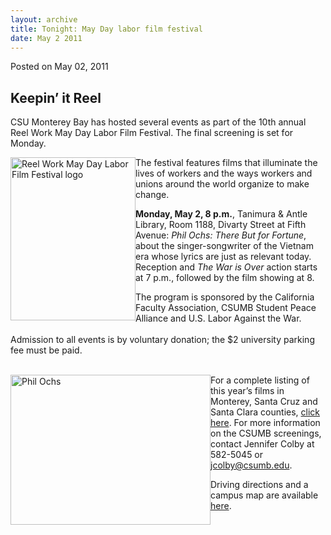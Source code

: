 ```yaml
---
layout: archive
title: Tonight: May Day labor film festival
date: May 2 2011
---
```





<span class="date">Posted on May 02, 2011    </span>
<h2>Keepin&#x2019; it Reel</h2>
<p>CSU Monterey Bay has hosted several events as part of the 10th
annual Reel Work May Day Labor Film Festival. The final screening
is set for Monday.</p>
<p><img alt="Reel Work May Day Labor Film Festival logo" src="http://news.csumb.edu/sites/default/files/65/attachments/news/images/rosiereel.jpg" style="float:left; width:200px; height:261px">The festival
features films that illuminate the lives of workers and the ways
workers and unions around the world organize to make
change.&#xA0;</img></p>
<p><strong>Monday, May 2, 8 p.m.</strong>, Tanimura &amp; Antle
Library, Room 1188, Divarty Street at Fifth Avenue: <em>Phil Ochs:
There But for Fortune</em>, about the singer-songwriter of the
Vietnam era whose lyrics are just as relevant today. Reception and
<em>The War is Over</em>&#xA0;action starts at 7 p.m., followed by
the film showing at 8.</p>
<p>The program is sponsored by the California Faculty Association,
CSUMB Student Peace Alliance and U.S. Labor Against the War.<br>
<br>
Admission to all events is by voluntary donation; the $2 university
parking fee must be paid.&#xA0;</br></br></p>
<p><img alt="Phil Ochs" src="http://news.csumb.edu/sites/default/files/65/attachments/news/images/philochs_0.jpg" style="float:left; width:320px; height:240px">For a complete
listing of this year&#x2019;s films in Monterey, Santa Cruz and Santa
Clara counties, <a href="http://www.reelwork.org" rel="nofollow">click here</a>. For more information on the CSUMB
screenings, contact Jennifer Colby at 582-5045 or <a href="mailto:jcolby@csumb.edu">jcolby@csumb.edu</a>.</img></p>
<p>Driving directions and a campus map are available <a href="http://csumb.edu/map" rel="nofollow">here</a>.<br>
&#xA0;</br></p>





